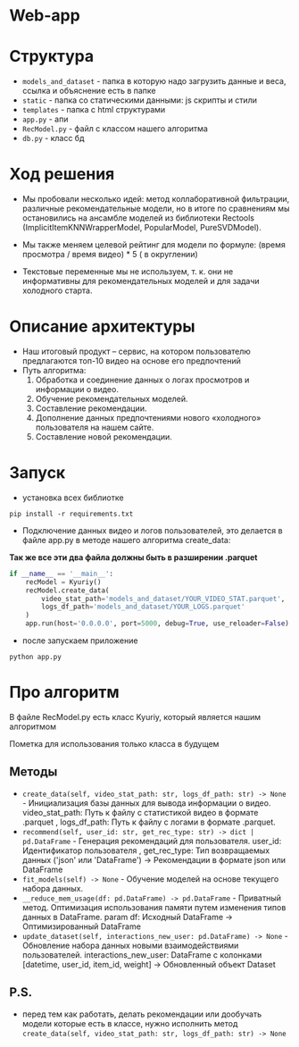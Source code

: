 # Web-app

# Структура

- ```models_and_dataset``` - папка в которую надо загрузить данные и веса, ссылка и объяснение есть в папке
- ```static``` - папка со статическими данными: js скрипты и стили
- ```templates``` - папка с html структурами
- ```app.py``` - апи
- ```RecModel.py``` - файл с классом нашего алгоритма
- ```db.py``` - класс бд

# Ход решения

- Мы пробовали несколько идей: метод коллаборативной фильтрации, различные рекомендательные модели, но в итоге по сравнениям мы остановились на ансамбле моделей из библиотеки Rectools (ImplicitItemKNNWrapperModel, PopularModel, PureSVDModel).

- Мы также меняем целевой рейтинг для модели по формуле: (время просмотра / время видео) * 5 ( в округлении)

- Текстовые переменные мы не используем, т. к. они не информативны для рекомендательных моделей и для задачи холодного старта.

# Описание архитектуры

- Наш итоговый продукт – сервис, на котором пользователю предлагаются топ-10 видео на основе его предпочтений
- Путь алгоритма:
  1) Обработка и соединение данных о логах просмотров и информации о видео.
  2) Обучение рекомендательных моделей.
  3) Составление рекомендации.
  4) Дополнение данных предпочтениями нового «холодного» пользователя на нашем сайте.
  5) Составление новой рекомендации.


# Запуск

- установка всех библиотке
```
pip install -r requirements.txt
```

- Подключение данных видео и логов пользователей, это делается в файле app.py в методе нашего алгоритма create_data:

**Так же все эти два файла должны быть в разширении .parquet**

```python
if __name__ == '__main__':
    recModel = Kyuriy()
    recModel.create_data(
        video_stat_path='models_and_dataset/YOUR_VIDEO_STAT.parquet',
        logs_df_path='models_and_dataset/YOUR_LOGS.parquet'
    )
    app.run(host='0.0.0.0', port=5000, debug=True, use_reloader=False)
```

- после запускаем приложение

```
python app.py
```


# Про алгоритм


В файле RecModel.py есть класс Kyuriy, который является нашим алгоритмом

Пометка для использования только класса в будущем

## Методы

- ```create_data(self, video_stat_path: str, logs_df_path: str) -> None``` - Инициализация базы данных для вывода информации о видео. video_stat_path: Путь к файлу с статистикой видео в формате .parquet , logs_df_path: Путь к файлу с логами в формате .parquet.
- ```recommend(self, user_id: str, get_rec_type: str) -> dict | pd.DataFrame``` - Генерация рекомендаций для пользователя. user_id: Идентификатор пользователя , get_rec_type: Тип возвращаемых данных ('json' или 'DataFrame') -> Рекомендации в формате json или DataFrame
- ```fit_models(self) -> None``` - Обучение моделей на основе текущего набора данных.
- ```__reduce_mem_usage(df: pd.DataFrame) -> pd.DataFrame``` - Приватный метод. Оптимизация использования памяти путем изменения типов данных в DataFrame. param df: Исходный DataFrame ->  Оптимизированный DataFrame
- ```update_dataset(self, interactions_new_user: pd.DataFrame) -> None``` -  Обновление набора данных новыми взаимодействиями пользователей. interactions_new_user: DataFrame с колонками [datetime, user_id, item_id, weight] -> Обновленный объект Dataset

## P.S.

- перед тем как работать, делать рекомендации или дообучать модели которые есть в классе, нужно исполнить метод ```create_data(self, video_stat_path: str, logs_df_path: str) -> None```
